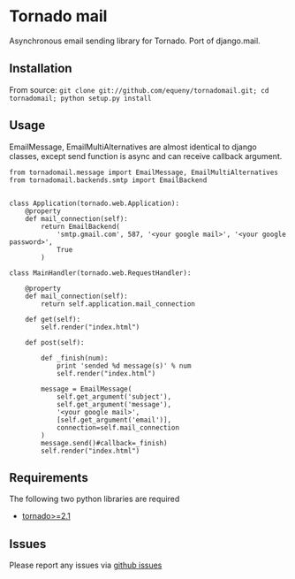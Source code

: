 Tornado mail
============

Asynchronous email sending library for Tornado. Port of django.mail.


Installation
------------

From source: `git clone git://github.com/equeny/tornadomail.git; cd tornadomail; python setup.py install`

Usage
-----

EmailMessage, EmailMultiAlternatives are almost identical to django classes, except send function is async and can receive callback argument.

    from tornadomail.message import EmailMessage, EmailMultiAlternatives
    from tornadomail.backends.smtp import EmailBackend


    class Application(tornado.web.Application):
        @property
        def mail_connection(self):
            return EmailBackend(
                'smtp.gmail.com', 587, '<your google mail>', '<your google password>',
                True
            )

    class MainHandler(tornado.web.RequestHandler):

        @property
        def mail_connection(self):
            return self.application.mail_connection

        def get(self):
            self.render("index.html")

        def post(self):

            def _finish(num):
                print 'sended %d message(s)' % num
                self.render("index.html")

            message = EmailMessage(
                self.get_argument('subject'),
                self.get_argument('message'),
                '<your google mail>',
                [self.get_argument('email')],
                connection=self.mail_connection
            )
            message.send()#callback=_finish)
            self.render("index.html")
                                                                                                    
Requirements
------------
The following two python libraries are required

* [tornado>=2.1](http://github.com/facebook/tornado)

Issues
------

Please report any issues via [github issues](https://github.com/equeny/tornadomail/issues)
